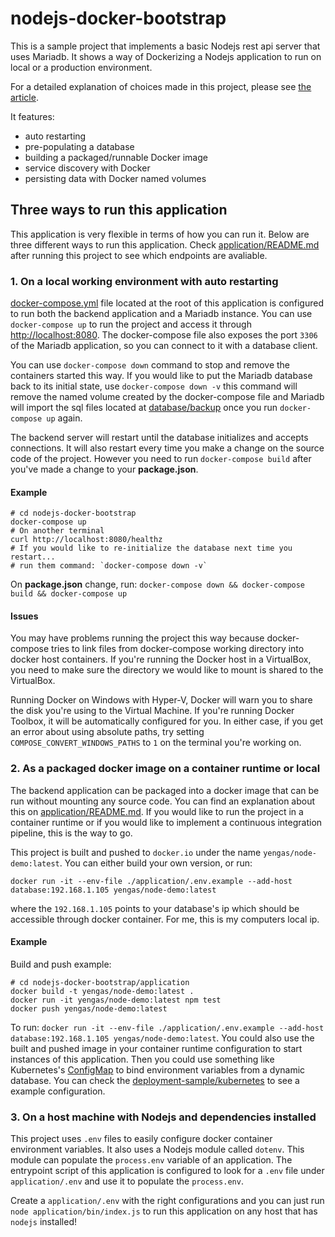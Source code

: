 # nodejs-docker-bootstrap
This is a sample project that implements a basic Nodejs rest api server that uses Mariadb. It shows a way of Dockerizing a Nodejs application to run on local or a production environment.

For a detailed explanation of choices made in this project, please see [the article](https://yengas.github.io/docker-compose-node/).

It features:
- auto restarting
- pre-populating a database
- building a packaged/runnable Docker image
- service discovery  with Docker 
- persisting data with Docker named volumes

## Three ways to run this application
This application is very flexible in terms of how you can run it. Below are three different ways to run this application. Check [application/README.md](./application/) after running this project to see which endpoints are avaliable.

### 1. On a local working environment with auto restarting
[docker-compose.yml](./docker-compose.yml) file located at the root of this application is configured to run both the backend application and a Mariadb instance. You can use `docker-compose up` to run the project and access it through [http://localhost:8080](http://localhost:8080). The docker-compose file also exposes the port `3306` of the Mariadb application, so you can connect to it with a database client.
 
You can use `docker-compose down` command to stop and remove the containers started this way. If you would like to put the Mariadb database back to its initial state, use `docker-compose down -v` this command will remove the named volume created by the docker-compose file and Mariadb will import the sql files located at [database/backup](./database/backup) once you run `docker-compose up` again.  

The backend server will restart until the database initializes and accepts connections. It will also restart every time you make a change on the source code of the project. However you need to run `docker-compose build` after you've made a change to your **package.json**.

#### Example
```
# cd nodejs-docker-bootstrap
docker-compose up
# On another terminal
curl http://localhost:8080/healthz
# If you would like to re-initialize the database next time you restart...
# run them command: `docker-compose down -v`
```
On **package.json** change, run: `docker-compose down && docker-compose build && docker-compose up`

#### Issues
You may have problems running the project this way because docker-compose tries to link files from docker-compose working directory into docker host containers. If you're running the Docker host in a VirtualBox, you need to make sure the directory we would like to mount is  shared to the VirtualBox. 

Running Docker on Windows with Hyper-V, Docker will warn you to share the disk you're using to the Virtual Machine. If you're running Docker Toolbox, it will be automatically configured for you. In either case, if you get an error about using absolute paths, try setting `COMPOSE_CONVERT_WINDOWS_PATHS` to `1` on the terminal you're working on.

### 2. As a packaged docker image on a container runtime or local
The backend application can be packaged into a docker image that can be run without mounting any source code. You can find an explanation about this on [application/README.md](./application/). If you would like to run the project in a container runtime or if you would like to implement a continuous integration pipeline, this is the way to go.

This project is built and pushed to `docker.io` under the name `yengas/node-demo:latest`. You can either build your own version, or  run:

```
docker run -it --env-file ./application/.env.example --add-host database:192.168.1.105 yengas/node-demo:latest
```

where the `192.168.1.105` points to your database's ip which should be accessible through docker container. For me, this is my computers local ip.

#### Example
Build and push example:

```
# cd nodejs-docker-bootstrap/application
docker build -t yengas/node-demo:latest .
docker run -it yengas/node-demo:latest npm test
docker push yengas/node-demo:latest
```

To run: `docker run -it --env-file ./application/.env.example --add-host database:192.168.1.105 yengas/node-demo:latest`. You could also use the built and pushed image in your container runtime configuration to start instances of this application. Then you could use something like Kubernetes's [ConfigMap](https://kubernetes.io/docs/user-guide/configmap/) to bind environment variables from a dynamic database. You can check the [deployment-sample/kubernetes](./deployment-sample/kubernetes) to see a example configuration.

### 3. On a host machine with Nodejs and dependencies installed
This project uses `.env` files to easily configure docker container environment variables. It also uses a Nodejs module called `dotenv`. This module can populate the `process.env` variable of an application. The entrypoint script of this application is configured to look for a `.env` file under `application/.env` and use it to populate the `process.env`.

Create a `application/.env` with the right configurations and you can just run `node application/bin/index.js` to run this application on any host that has `nodejs` installed!

